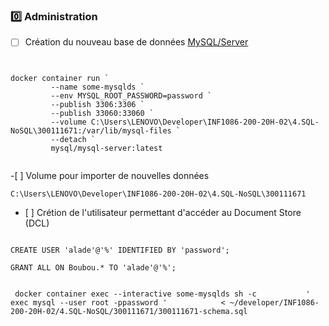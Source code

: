 



### :zero: Administration 



- [ ] Création du nouveau base de données [MySQL/Server](../3.ETL/.docs/MySQLDS.md)






```


docker container run `
         --name some-mysqlds `
         --env MYSQL_ROOT_PASSWORD=password `
         --publish 3306:3306 `
         --publish 33060:33060 `
         --volume C:\Users\LENOVO\Developer\INF1086-200-20H-02\4.SQL-NoSQL\300111671:/var/lib/mysql-files `
         --detach `
         mysql/mysql-server:latest


```

 -[ ]  Volume pour importer de nouvelles données
 
 ``` 
 C:\Users\LENOVO\Developer\INF1086-200-20H-02\4.SQL-NoSQL\300111671
 
```


- [ ] Crétion de l'utilisateur permettant d'accéder au Document Store (DCL)


```

CREATE USER 'alade'@'%' IDENTIFIED BY 'password';

```


```
GRANT ALL ON Boubou.* TO 'alade'@'%';

```

```

 docker container exec --interactive some-mysqlds sh -c           ' exec mysql --user root -ppassword '            < ~/developer/INF1086-200-20H-02/4.SQL-NoSQL/300111671/300111671-schema.sql


```
